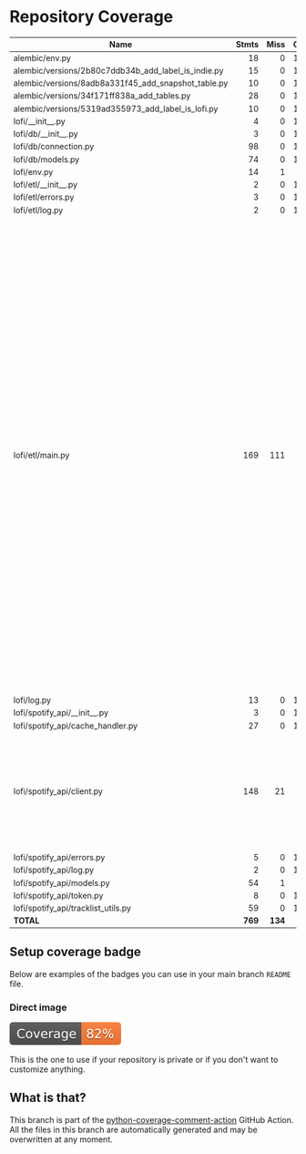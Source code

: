 # Repository Coverage



| Name                                                    |    Stmts |     Miss |   Cover |   Missing |
|-------------------------------------------------------- | -------: | -------: | ------: | --------: |
| alembic/env.py                                          |       18 |        0 |    100% |           |
| alembic/versions/2b80c7ddb34b\_add\_label\_is\_indie.py |       15 |        0 |    100% |           |
| alembic/versions/8adb8a331f45\_add\_snapshot\_table.py  |       10 |        0 |    100% |           |
| alembic/versions/34f171ff838a\_add\_tables.py           |       28 |        0 |    100% |           |
| alembic/versions/5319ad355973\_add\_label\_is\_lofi.py  |       10 |        0 |    100% |           |
| lofi/\_\_init\_\_.py                                    |        4 |        0 |    100% |           |
| lofi/db/\_\_init\_\_.py                                 |        3 |        0 |    100% |           |
| lofi/db/connection.py                                   |       98 |        0 |    100% |           |
| lofi/db/models.py                                       |       74 |        0 |    100% |           |
| lofi/env.py                                             |       14 |        1 |     93% |        23 |
| lofi/etl/\_\_init\_\_.py                                |        2 |        0 |    100% |           |
| lofi/etl/errors.py                                      |        3 |        0 |    100% |           |
| lofi/etl/log.py                                         |        2 |        0 |    100% |           |
| lofi/etl/main.py                                        |      169 |      111 |     34% |42-44, 48-51, 69-79, 85-94, 98-101, 105-107, 111-114, 118-125, 129, 133-148, 152-168, 172-174, 178-179, 244-249, 253-260, 264-270, 275-283, 287-291, 295-298, 302-305, 309-331, 341-343, 347-350, 356-362, 366-369, 373-386, 396-398 |
| lofi/log.py                                             |       13 |        0 |    100% |           |
| lofi/spotify\_api/\_\_init\_\_.py                       |        3 |        0 |    100% |           |
| lofi/spotify\_api/cache\_handler.py                     |       27 |        0 |    100% |           |
| lofi/spotify\_api/client.py                             |      148 |       21 |     86% |135-145, 189-193, 210-211, 215-216, 226-230, 241-248 |
| lofi/spotify\_api/errors.py                             |        5 |        0 |    100% |           |
| lofi/spotify\_api/log.py                                |        2 |        0 |    100% |           |
| lofi/spotify\_api/models.py                             |       54 |        1 |     98% |        66 |
| lofi/spotify\_api/token.py                              |        8 |        0 |    100% |           |
| lofi/spotify\_api/tracklist\_utils.py                   |       59 |        0 |    100% |           |
|                                               **TOTAL** |  **769** |  **134** | **83%** |           |


## Setup coverage badge

Below are examples of the badges you can use in your main branch `README` file.

### Direct image

[![Coverage badge](https://github.com/RomeoDespres/lofi/raw/python-coverage-comment-action-data/badge.svg)](https://github.com/RomeoDespres/lofi/tree/python-coverage-comment-action-data)

This is the one to use if your repository is private or if you don't want to customize anything.



## What is that?

This branch is part of the
[python-coverage-comment-action](https://github.com/marketplace/actions/python-coverage-comment)
GitHub Action. All the files in this branch are automatically generated and may be
overwritten at any moment.